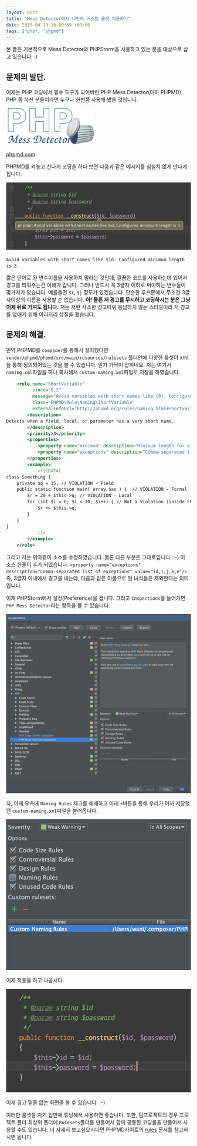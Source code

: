 ```yaml
---
layout: post
title: "Mess Detector에서 나만의 커스텀 룰셋 적용하기"
date: 2015-04-13 16:00:59 +09:00
tags: ["php", "phpmd"]
---
```


본 글은 기본적으로 Mess Detector와 PHPStorm을 사용하고 있는 분을 대상으로 삼고 있습니다. :)

## 문제의 발단.

이제는 PHP 코딩에서 필수 도구가 되어버린 PHP Mess Detector(이하 PHPMD), PHP 좀 하신 분들이라면 누구나 한번쯤 사용해 봤을 것입니다.

![Mess Detector](/images/dev/php/phpmd.png)

[phpmd.com](http://phpmd.org)

PHPMD를 켜놓고 신나게 코딩을 하다 보면 다음과 같은 메시지를 심심치 않게 만나게 됩니다.

![Naming Warning](/images/dev/php/phpmd-warning-with-naming.png)

`Avoid variables with short names like $id. Configured minimum length is 3.`

짧은 단어로 된 변수이름을 사용하지 말라는 것인데, 깔끔한 코드를 사용하는데 있어서 경고를 띄워주는건 이해가 갑니다. 그러나 반드시 꼭 3글자 이하로 써야하는 변수들이 몇가지가 있습니다. 예를들면 `$i`, `$j` 정도가 있겠습니다. 단순한 루프문에서 무조건 3글자이상의 이름을 사용할 순 없습니다. **아! 물론 저 경고를 무시하고 코딩하시는 분은 그냥 이제 뒤로 가셔도 됩니다.** 저는 저런 사소한 경고따위 용납하지 않는 스타일이라 저 경고를 없애기 위해 이리저리 삽질을 했습니다.

## 문제의 해결.

만약 PHPMD를 `compsoer`를 통해서 설치했다면 `vendor/phpmd/phpmd/src/main/resources/rulesets` 폴더안에 다양한 룰셋이 xml을 통해 정의되어있는 것을 볼 수 있습니다. 뭔가 가닥이 잡히네요. 저는 여기서 `naming.xml`파일을 하나 복사해서 `custom-naming.xml`파일로 저장을 하였습니다.

```xml
    <rule name="ShortVariable"
          since="0.2"
          message="Avoid variables with short names like {0}. Configured minimum length is {1}."
          class="PHPMD\Rule\Naming\ShortVariable"
          externalInfoUrl="http://phpmd.org/rules/naming.html#shortvariable">
        <description>
Detects when a field, local, or parameter has a very short name.
        </description>
        <priority>3</priority>
        <properties>
            <property name="minimum" description="Minimum length for a variable, property or parameter name" value="3"/>
            <property name="exceptions" description="Comma-separated list of exceptions" value="id,i,j,k,e"/>
        </properties>
        <example>
            <![CDATA[
class Something {
    private $q = 15; // VIOLATION - Field
    public static function main( array $as ) {  // VIOLATION - Formal
        $r = 20 + $this->q; // VIOLATION - Local
        for (int $i = 0; $i < 10; $i++) { // Not a Violation (inside FOR)
            $r += $this->q;
        }
    }
}
            ]]>
        </example>
    </rule>
```

그리고 저는 위와같이 소스를 수정하였습니다. 물론 다른 부분은 그대로입니다. :-) 이 소스 한줄이 추가 되었습니다. `<property name="exceptions" description="Comma-separated list of exceptions" value="id,i,j,k,e"/>` 즉, 3글자 이내에서 경고를 내는데, 다음과 같은 이름으로 된 녀석들은 제외한다는 의미입니다.

이제 PHPStorm에서 설정(Preference)을 켭니다. 그리고 `Inspections`를 들어가면 `PHP Mess Detector`라는 항목을 볼 수 있습니다.

![PHPStorm Inspections](/images/dev/php/phpstorm-inspections.png)

자, 이제 우측에 `Naming Rules` 체크를 해제하고 아래 `+`버튼을 통해 우리가 아까 저장했던 `custom-naming.xml`파일을 불러옵니다.

![PHPStorm PHPMD Custom](/images/dev/php/phpstorm-phpmd-custom.png)

이제 적용을 하고 나옵시다.

![PHPStorm PHPMD No Warning](/images/dev/php/phpmd-custom-apply-complete.png)

이제 경고 밑줄 없는 화면을 볼 수 있습니다. :-)

이러한 룰셋을 자기 입만에 튜닝해서 사용하면 좋습니다. 또한, 팀프로젝트의 경우 프로젝트 폴더 최상위 폴더에 `Rulesets`폴더를 만들어서 함께 공통된 코딩룰을 만들어서 사용할 수도 있습니다. 더 자세히 보고싶으시다면 PHPMD사이트의 [rules](http://phpmd.org/rules/index.html) 문서를 참고하시면 됩니다.